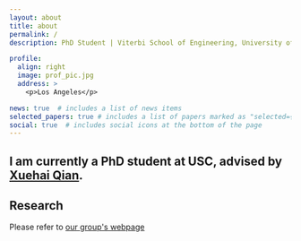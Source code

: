 ```yaml
---
layout: about
title: about
permalink: /
description: PhD Student | Viterbi School of Engineering, University of Southern California.

profile:
  align: right
  image: prof_pic.jpg
  address: >
    <p>Los Angeles</p>

news: true  # includes a list of news items
selected_papers: true # includes a list of papers marked as "selected={true}"
social: true  # includes social icons at the bottom of the page
---
```


I am currently a PhD student at USC, advised by [Xuehai Qian](http://alchem.usc.edu/~xuehaiq/).
---

## __Research__
Please refer to [our group's webpage](http://alchem.usc.edu/portal/index.html)